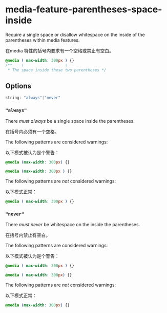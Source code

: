 # media-feature-parentheses-space-inside

Require a single space or disallow whitespace on the inside of the parentheses within media features.

在media 特性的括号内要求有一个空格或禁止有空白。

```css
@media ( max-width: 300px ) {}
/**    ↑                  ↑
 * The space inside these two parentheses */
```

## Options

```js
string: "always"|"never"
```

### `"always"`

There *must always* be a single space inside the parentheses.

在括号内必须有一个空格。

The following patterns are considered warnings:

以下模式被认为是个警告：

```css
@media (max-width: 300px) {}
```

```css
@media (max-width: 300px ) {}
```

The following patterns are *not* considered warnings:

以下模式正常：

```css
@media ( max-width: 300px ) {}
```

### `"never"`

There *must never* be whitespace on the inside the parentheses.

在括号内禁止有空白。

The following patterns are considered warnings:

以下模式被认为是个警告：

```css
@media ( max-width: 300px ) {}
```

```css
@media ( max-width: 300px) {}
```

The following patterns are *not* considered warnings:

以下模式正常：

```css
@media (max-width: 300px) {}
```
